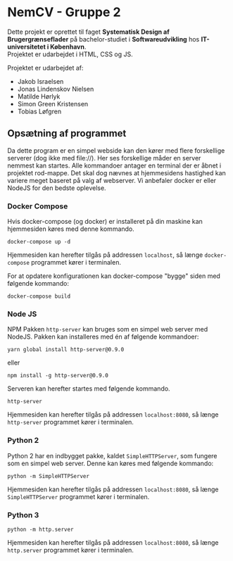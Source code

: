 # NemCV - Gruppe 2

Dette projekt er oprettet til faget **Systematisk Design af Brugergrænseflader**
på bachelor-studiet i **Softwareudvikling** hos **IT-universitetet i København**.  
Projektet er udarbejdet i HTML, CSS og JS.

Projektet er udarbejdet af:
* Jakob Israelsen
* Jonas Lindenskov Nielsen
* Matilde Hørlyk
* Simon Green Kristensen
* Tobias Løfgren

## Opsætning af programmet
Da dette program er en simpel webside kan den kører med flere forskellige serverer (dog ikke med file://).
Her ses forskellige måder en server nemmest kan startes. Alle kommandoer antager en terminal der er åbnet i projektet rod-mappe. Det skal dog nævnes at hjemmesidens hastighed kan variere meget baseret på valg af webserver. Vi anbefaler docker er eller NodeJS for den bedste oplevelse.

### Docker Compose
Hvis docker-compose (og docker) er installeret på din maskine kan hjemmesiden køres med denne kommando.
```
docker-compose up -d
```

Hjemmesiden kan herefter tilgås på addressen `localhost`, så længe `docker-compose` programmet kører i terminalen.

For at opdatere konfigurationen kan docker-compose "bygge" siden med følgende kommando:
```
docker-compose build
```

### Node JS
NPM Pakken `http-server` kan bruges som en simpel web server med NodeJS.
Pakken kan installeres med én af følgende kommandoer:
```
yarn global install http-server@0.9.0
```
eller
```
npm install -g http-server@0.9.0
```

Serveren kan herefter startes med følgende kommando.
```
http-server
```
Hjemmesiden kan herefter tilgås på addressen `localhost:8080`, så længe `http-server` programmet kører i terminalen.

### Python 2
Python 2 har en indbygget pakke, kaldet `SimpleHTTPServer`, som fungere som en simpel web server. Denne kan køres med følgende kommando:
```
python -m SimpleHTTPServer
```

Hjemmesiden kan herefter tilgås på addressen `localhost:8080`, så længe `SimpleHTTPServer` programmet kører i terminalen.

### Python 3
```
python -m http.server
```

Hjemmesiden kan herefter tilgås på addressen `localhost:8080`, så længe `http.server` programmet kører i terminalen.
